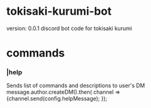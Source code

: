 # tokisaki-kurumi-bot
version: 0.0.1
discord bot code for tokisaki kurumi

# commands

### |help
Sends list of commands and descriptions to user's DM
    message.author.createDM().then(
      channel => {channel.send(config.helpMessage);
    });